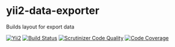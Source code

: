 # yii2-data-exporter

Builds layout for export data

[![Yii2](https://img.shields.io/badge/Powered_by-Yii_Framework-green.svg?style=flat)](http://www.yiiframework.com/)
[![Build Status](https://travis-ci.org/leandrogehlen/yii2-data-exporter.svg?branch=master)](https://travis-ci.org/leandrogehlen/yii2-data-exporter)
[![Scrutinizer Code Quality](https://scrutinizer-ci.com/g/leandrogehlen/yii2-data-exporter/badges/quality-score.png?b=master)](https://scrutinizer-ci.com/g/leandrogehlen/yii2-data-exporter/?branch=master)
[![Code Coverage](https://scrutinizer-ci.com/g/leandrogehlen/yii2-data-exporter/badges/coverage.png?b=master)](https://scrutinizer-ci.com/g/leandrogehlen/yii2-data-exporter/?branch=master)
